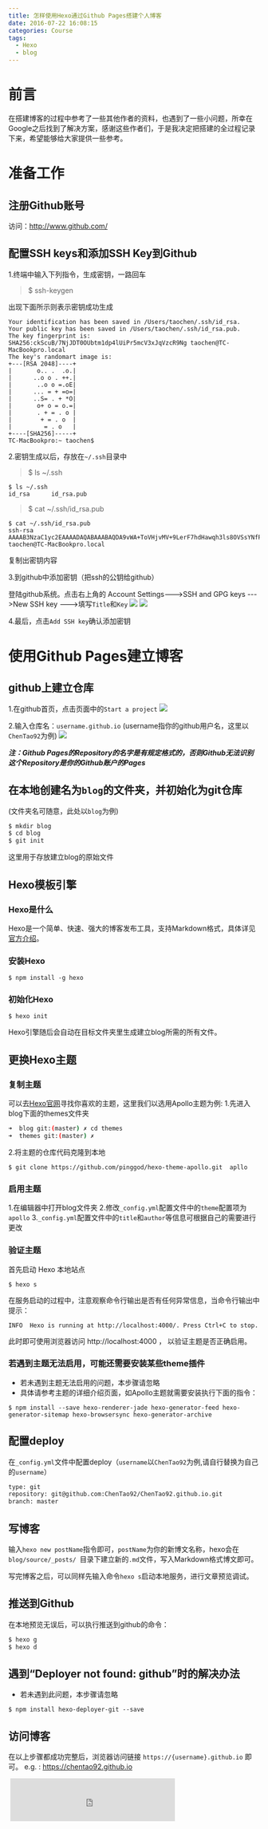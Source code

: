 ```yaml
---
title: 怎样使用Hexo通过Github Pages搭建个人博客
date: 2016-07-22 16:08:15
categories: Course
tags: 
  - Hexo
  - blog
---
```

# 前言
在搭建博客的过程中参考了一些其他作者的资料，也遇到了一些小问题，所幸在Google之后找到了解决方案，感谢这些作者们，于是我决定把搭建的全过程记录下来，希望能够给大家提供一些参考。

# 准备工作

## 注册Github账号
访问：http://www.github.com/

## 配置SSH keys和添加SSH Key到Github

1.终端中输入下列指令，生成密钥，一路回车

>$ ssh-keygen

<!--more-->
出现下面所示则表示密钥成功生成
```
Your identification has been saved in /Users/taochen/.ssh/id_rsa.
Your public key has been saved in /Users/taochen/.ssh/id_rsa.pub.
The key fingerprint is:
SHA256:ckScuB/7NjJDT0OUbtm1dp4lUiPr5mcV3xJqVzcR9Ng taochen@TC-MacBookpro.local
The key's randomart image is:
+---[RSA 2048]----+
|       o.. .  .o.|
|      ..o o . ++.|
|       ..o o =.oE|
|      ... = + =o=|
|      ..S= . + *O|
|       o+ o = o.=|
|       . + = . o |
|        + = . o  |
|         = . o   |
+----[SHA256]-----+
TC-MacBookpro:~ taochen$ 
```

2.密钥生成以后，存放在`~/.ssh`目录中
> $ ls ~/.ssh

```
$ ls ~/.ssh
id_rsa      id_rsa.pub
```

> $ cat ~/.ssh/id_rsa.pub
 

```
$ cat ~/.ssh/id_rsa.pub 
ssh-rsa AAAAB3NzaC1yc2EAAAADAQABAAABAQDA9vWA+ToVHjvMV+9LerF7hdHawqh3ls8OVSsYNfP2ppLS4/w47cWKOR+9Dv6cgqJLstDt7mgnbcpFcztLYZKBy1ZPBgOA1tYtxDIA2pDMIKsYd9M7UosgavCMgBg0dlO1y+xUhnyShqduDHblCCUjM9D+rB6HipeNQWZLWNZ39anPvjTp9ZizdDTtPYi7zaB/fcUatqxeHkFUjHm6WYaC/gQrYsqj1LAonQCdfdgHL8VZg2sXTxl+AOZfX1ZGTs3qXFAoUkDWaMQKC3UNTNrUC9MwNcs/+cLecaDMf+5BBxI71xRP+JLvAy1mTeux2vk0d9FyLU7et9d taochen@TC-MacBookpro.local 
```
复制出密钥内容

3.到github中添加密钥（把ssh的公钥给github）

登陆github系统。点击右上角的 Account Settings--->SSH and GPG keys --->New SSH key --->填写`Title`和`Key`
![](http://ww1.sinaimg.cn/bmiddle/873fcdb7gw1f7js23dlmbj20qu0wejtv.jpg)
![](http://ww1.sinaimg.cn/large/873fcdb7jw1f7jspdbjqxj21ht0vlgv4.jpg)

4.最后，点击`Add SSH key`确认添加密钥

# 使用Github Pages建立博客

## github上建立仓库

1.在github首页，点击页面中的`Start a project`
![](http://ww3.sinaimg.cn/large/873fcdb7jw1f7jsrf98esj21800o443s.jpg)

2.输入仓库名：`username.github.io` (username指你的github用户名，这里以`ChenTao92`为例)
![](http://ww4.sinaimg.cn/large/873fcdb7jw1f7jt682c22j21ew0xe0y6.jpg)

***注：Github Pages的Repository的名字是有规定格式的，否则Github无法识别这个Repository是你的Github账户的Pages***

## 在本地创建名为`blog`的文件夹，并初始化为git仓库
(文件夹名可随意，此处以`blog`为例)
``` bash
$ mkdir blog
$ cd blog
$ git init

```
这里用于存放建立blog的原始文件

## Hexo模板引擎

### Hexo是什么

Hexo是一个简单、快速、强大的博客发布工具，支持Markdown格式，具体详见[官方介绍](https://hexo.io/docs/index.html)。

### 安装Hexo

```
$ npm install -g hexo
```

### 初始化Hexo

```
$ hexo init
```

Hexo引擎随后会自动在目标文件夹里生成建立blog所需的所有文件。

## 更换Hexo主题

### 复制主题

可以去[Hexo官网](https://hexo.io/themes/)寻找你喜欢的主题，这里我们以选用Apollo主题为例:
1.先进入blog下面的themes文件夹
``` bash
➜  blog git:(master) ✗ cd themes
➜  themes git:(master) ✗ 

```
2.将主题的仓库代码克隆到本地
``` 
$ git clone https://github.com/pinggod/hexo-theme-apollo.git  apllo
```

### 启用主题

1.在编辑器中打开blog文件夹
2.修改`_config.yml`配置文件中的`theme`配置项为`apollo`
3.`_config.yml`配置文件中的`title`和`author`等信息可根据自己的需要进行更改

### 验证主题

首先启动 Hexo 本地站点
```
$ hexo s
```

在服务启动的过程中，注意观察命令行输出是否有任何异常信息，当命令行输出中提示： 
```
INFO  Hexo is running at http://localhost:4000/. Press Ctrl+C to stop.
```

此时即可使用浏览器访问 http://localhost:4000 ， 以验证主题是否正确启用。

### 若遇到主题无法启用，可能还需要安装某些theme插件
- 若未遇到主题无法启用的问题，本步骤请忽略
- 具体请参考主题的详细介绍页面，如Apollo主题就需要安装执行下面的指令：

```
$ npm install --save hexo-renderer-jade hexo-generator-feed hexo-generator-sitemap hexo-browsersync hexo-generator-archive
```

## 配置deploy

在`_config.yml`文件中配置deploy（`username`以`ChenTao92`为例,请自行替换为自己的`username`）

``` bash
type: git
repository: git@github.com:ChenTao92/ChenTao92.github.io.git
branch: master
```

## 写博客

输入`hexo new postName`指令即可，`postName`为你的新博文名称，hexo会在 `blog/source/_posts/ `目录下建立新的`.md`文件，写入Markdown格式博文即可。

写完博客之后，可以同样先输入命令`hexo s`启动本地服务，进行文章预览调试。

## 推送到Github
在本地预览无误后，可以执行推送到github的命令：
```bash
$ hexo g
$ hexo d
```

## 遇到“Deployer not found: github”时的解决办法
- 若未遇到此问题，本步骤请忽略

```
$ npm install hexo-deployer-git --save
```

## 访问博客

在以上步骤都成功完整后，浏览器访问链接 `https://{username}.github.io` 即可。
e.g. : https://chentao92.github.io
<iframe frameborder="no" border="0" marginwidth="0" marginheight="0" width=0 height=0 src="http://music.163.com/outchain/player?type=2&id=425298905&auto=0&height=0"></iframe>
<iframe frameborder="no" border="0" marginwidth="0" marginheight="0" width=330 height=86 src="https://music.163.com/outchain/player?type=2&id=425298905&auto=1&height=66"></iframe>

<!-- >最近访客

<div class="ds-recent-visitors" data-num-items="28" data-avatar-size="42" id="ds-recent-visitors"></div>
<br> -->
